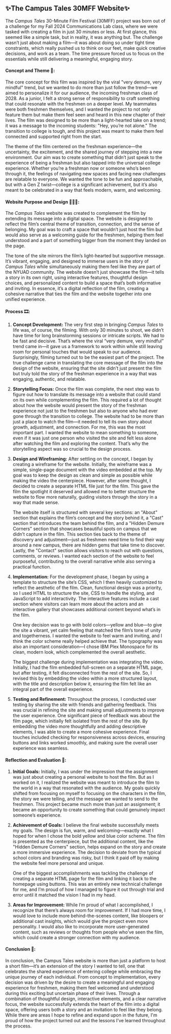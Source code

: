 
## **✨The Campus Tales 30MFF Website✨**

The *Campus Tales* 30-Minute Film Festival (30MFF) project was born out of a challenge for my Fall 2024 Communications Lab class, where we were tasked with creating a film in just 30 minutes or less. At first glance, this seemed like a simple task, but in reality, it was anything but. The challenge wasn’t just about making a film—it was about doing so under tight time constraints, which really pushed us to think on our feet, make quick creative decisions, and work as a team. The time pressure forced us to focus on the essentials while still delivering a meaningful, engaging story.

#### **Concept and Theme 📑:**
The core concept for this film was inspired by the viral "very demure, very mindful" trend, but we wanted to do more than just follow the trend—we aimed to personalize it for our audience, the incoming freshman class of 2028. As a junior, I felt a strong sense of responsibility to craft something that could resonate with the freshmen on a deeper level. My teammates were both freshmen themselves, and I wanted the project to not only feature them but make them feel seen and heard in this new chapter of their lives. The film was designed to be more than a light-hearted take on a trend; it was a message to the incoming students: "Hey, you’re not alone." The transition to college is tough, and this project was meant to make them feel connected and supported right from the start.

The theme of the film centered on the freshman experience—the uncertainty, the excitement, and the shared journey of stepping into a new environment. Our aim was to create something that didn’t just speak to the experience of being a freshman but also tapped into the universal college experience. Whether you’re a freshman now or someone who’s been through it, the feelings of navigating new spaces and facing new challenges are relatable to everyone. We wanted the tone to be fun and approachable, but with a Gen Z twist—college is a significant achievement, but it’s also meant to be celebrated in a way that feels modern, warm, and welcoming.

#### **Website Purpose and Design 👩🏾‍💻:**
The *Campus Tales* website was created to complement the film by extending its message into a digital space. The website is designed to reflect the film’s central theme of transition, connection, and the sense of belonging. My goal was to craft a space that wouldn’t just host the film but would also serve as a welcoming guide for the freshmen, helping them feel understood and a part of something bigger from the moment they landed on the page.

The tone of the site mirrors the film’s light-hearted but supportive message. It’s vibrant, engaging, and designed to immerse users in the story of *Campus Tales* while simultaneously making them feel like they are part of the NYUAD community. The website doesn’t just showcase the film—it tells a story in its own right, using interactive features, thoughtful design choices, and personalized content to build a space that’s both informative and inviting. In essence, it’s a digital reflection of the film, creating a cohesive narrative that ties the film and the website together into one unified experience.

#### **Process 🎞️:**

1. **Concept Development:**
   The very first step in bringing *Campus Tales* to life was, of course, the filming. With only 30 minutes to shoot, we didn’t have time for long brainstorming sessions or intricate scripts. We had to be fast and decisive. That’s where the viral “very demure, very mindful” trend came in—it gave us a framework to work within while still leaving room for personal touches that would speak to our audience. Surprisingly, filming turned out to be the easiest part of the project. The true challenge came in translating the core message of the film into the design of the website, ensuring that the site didn’t just present the film but truly told the story of the freshman experience in a way that was engaging, authentic, and relatable.

2. **Storytelling Focus:**
   Once the film was complete, the next step was to figure out how to translate its message into a website that could stand on its own while complementing the film. This required a lot of thought about how the website would present the story of the freshman experience not just to the freshmen but also to anyone who had ever gone through the transition to college. The website had to be more than just a place to watch the film—it needed to tell its own story about growth, adjustment, and connection. For me, this was the most important part. I wanted the website to mean something to someone, even if it was just one person who visited the site and felt less alone after watching the film and exploring the content. That’s why the storytelling aspect was so crucial to the design process.

3. **Design and Wireframing:**
   After settling on the concept, I began by creating a wireframe for the website. Initially, the wireframe was a simple, single-page document with the video embedded at the top. My goal was to keep the design as clean and simple as possible while making the video the centerpiece. However, after some thought, I decided to create a separate HTML file just for the film. This gave the film the spotlight it deserved and allowed me to better structure the website to flow more naturally, guiding visitors through the story in a way that made sense.

   The website itself is structured with several key sections: an "About" section that explains the film’s concept and the story behind it, a "Cast" section that introduces the team behind the film, and a "Hidden Demure Corners" section that showcases beautiful spots on campus that we didn’t capture in the film. This section ties back to the theme of discovery and adjustment—just as freshmen need time to find their way around a new campus, there are hidden gems that take time to discover. Lastly, the "Contact" section allows visitors to reach out with questions, comments, or reviews. I wanted each section of the website to feel purposeful, contributing to the overall narrative while also serving a practical function.

4. **Implementation:**
   For the development phase, I began by using a template to structure the site’s CSS, which I then heavily customized to reflect the aesthetic of the film. Clean, functional design was a priority, so I used HTML to structure the site, CSS to handle the styling, and JavaScript to add interactivity. The interactive features include a cast section where visitors can learn more about the actors and an interactive gallery that showcases additional content beyond what’s in the film.

   One key decision was to go with bold colors—yellow and blue—to give the site a vibrant, yet calm feeling that matched the film’s tone of unity and togetherness. I wanted the website to feel warm and inviting, and I think the color scheme really helped achieve that. The typography was also an important consideration—I chose IBM Plex Monospace for its clean, modern look, which complemented the overall aesthetic. 

   The biggest challenge during implementation was integrating the video. Initially, I had the film embedded full-screen on a separate HTML page, but after testing, it felt disconnected from the rest of the site. So, I revised this by embedding the video within a more structured layout, with the title and description below it, ensuring the film felt like an integral part of the overall experience.

5. **Testing and Refinement:**
   Throughout the process, I conducted user testing by sharing the site with friends and gathering feedback. This was crucial in refining the site and making small adjustments to improve the user experience. One significant piece of feedback was about the film page, which initially felt isolated from the rest of the site. By embedding the video more thoughtfully and adding descriptive elements, I was able to create a more cohesive experience. Final touches included checking for responsiveness across devices, ensuring buttons and links worked smoothly, and making sure the overall user experience was seamless.

#### **Reflection and Evaluation 🤔:**

1. **Initial Goals:**
   Initially, I was under the impression that the assignment was just about creating a personal website to host the film. But as I worked on it, I realized the website was meant to introduce the film to the world in a way that resonated with the audience. My goals quickly shifted from focusing on myself to focusing on the characters in the film, the story we were telling, and the message we wanted to send to the freshmen. This project became much more than just an assignment; it became an opportunity to create something that could genuinely impact someone’s experience.

2. **Achievement of Goals:**
   I believe the final website successfully meets my goals. The design is fun, warm, and welcoming—exactly what I hoped for when I chose the bold yellow and blue color scheme. The film is presented as the centerpiece, but the additional content, like the "Hidden Demure Corners" section, helps expand on the story and create a more immersive experience. The decision to deviate from the typical school colors and branding was risky, but I think it paid off by making the website feel more personal and unique.

   One of the biggest accomplishments was tackling the challenge of creating a separate HTML page for the film and linking it back to the homepage using buttons. This was an entirely new technical challenge for me, and I’m proud of how I managed to figure it out through trial and error until it matched the vision I had in my head.

3. **Areas for Improvement:**
   While I’m proud of what I accomplished, I recognize that there’s always room for improvement. If I had more time, I would love to include more behind-the-scenes content, like bloopers or additional cast insights, which would give the project even more personality. I would also like to incorporate more user-generated content, such as reviews or thoughts from people who’ve seen the film, which could create a stronger connection with my audience. 

#### **Conclusion 🥳:**
   In conclusion, the Campus Tales website is more than just a platform to host a short film—it’s an extension of the story I wanted to tell, one that celebrates the shared experience of entering college while embracing the unique journey of each individual. From concept to implementation, every decision was driven by the desire to create a meaningful and engaging experience for freshmen, making them feel welcomed and understood during this exciting but uncertain phase of their lives. Through a combination of thoughtful design, interactive elements, and a clear narrative focus, the website successfully extends the heart of the film into a digital space, offering users both a story and an invitation to feel like they belong. While there are areas I hope to refine and expand upon in the future, I'm proud of how the project turned out and the lessons I’ve learned throughout the process.

